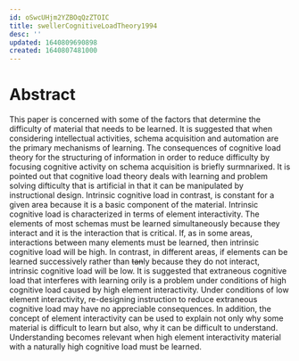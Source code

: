 ```yaml
---
id: oSwcUHjm2YZBOqQzZTOIC
title: swellerCognitiveLoadTheory1994
desc: ''
updated: 1640809690898
created: 1640807481000
---
```


# Abstract

This paper is concerned with some of the factors that determine the difficulty of material that needs to be learned. It is suggested that when considering intellectual activities, schema acquisition and automation are the primary mechanisms of learning. The consequences of cognitive load theory for the structuring of information in order to reduce difficulty by focusing cognitive activity on schema acquisition is briefly surmnarixed. It is pointed out that cognitive load theory deals with learning and problem solving difticulty that is artificial in that it can be manipulated by instructional design. Intrinsic cognitive load in contrast, is constant for a given area because it is a basic component of the material. Intrinsic cognitive load is characterized in terms of element interactivity. The elements of most schemas must be learned simultaneously because they interact and it is the interaction that is critical. If, as in some areas, interactions between many elements must be learned, then intrinsic cognitive load will be high. In contrast, in different areas, if elements can be learned successively rather than ~~tan~~ly because they do not interact, intrinsic cognitive load will be low. It is suggested that extraneous cognitive load that interferes with learning orily is a problem under conditions of high cognitive load caused by high element interactivity. Under conditions of low element interactivity, re-designing instruction to reduce extraneous cognitive load may have no appreciable consequences. In addition, the concept of element interactivity can be used to explain not only why some material is difficult to learn but also, why it can be difficult to understand. Understanding becomes relevant when high element interactivity material with a naturally high cognitive load must be learned.
